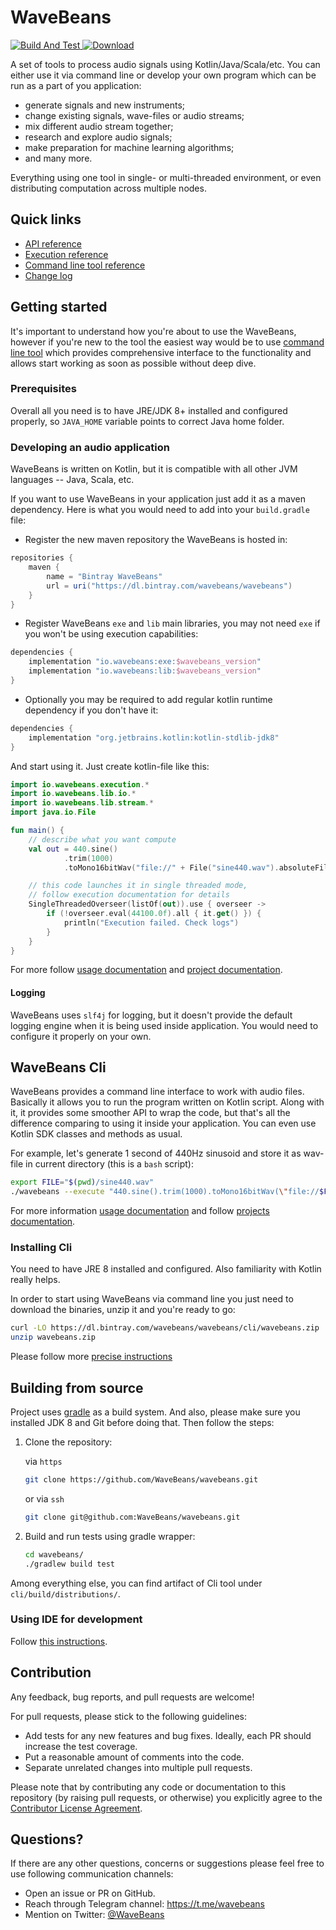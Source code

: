# WaveBeans
[ ![Build And Test](https://github.com/wavebeans/wavebeans/workflows/Build%20And%20Test/badge.svg) ](https://github.com/WaveBeans/wavebeans/actions?query=workflow%3A%22Build+And+Test%22)
[ ![Download](https://api.bintray.com/packages/wavebeans/wavebeans/wavebeans/images/download.svg?version=0.3.0) ](https://bintray.com/wavebeans/wavebeans/wavebeans/0.3.0/link)

A set of tools to process audio signals using Kotlin/Java/Scala/etc. You can either use it via command line or develop your own program which can be run as a part of you application:

* generate signals and new instruments;
* change existing signals, wave-files or audio streams;
* mix different audio stream together;
* research and explore audio signals;
* make preparation for machine learning algorithms;
* and many more.

Everything using one tool in single- or multi-threaded environment, or even distributing computation across multiple nodes.

## Quick links

* [API reference](docs/user/api/readme.md)
* [Execution reference](docs/user/exe/readme.md)
* [Command line tool reference](docs/user/cli/readme.md)
* [Change log](CHANGELOG.md)

## Getting started 

It's important to understand how you're about to use the WaveBeans, however if you're new to the tool the easiest way would be to use [command line tool](#wavebeans-cli) which provides comprehensive interface to the functionality and allows start working as soon as possible without deep dive.

### Prerequisites

Overall all you need is to have JRE/JDK 8+ installed and configured properly, so `JAVA_HOME` variable points to correct Java home folder. 

### Developing an audio application

WaveBeans is written on Kotlin, but it is compatible with all other JVM languages -- Java, Scala, etc.

If you want to use WaveBeans in your application just add it as a maven dependency. Here is what you would need to add into your `build.gradle` file:

* Register the new maven repository the WaveBeans is hosted in:

```groovy
repositories {
    maven {
        name = "Bintray WaveBeans"
        url = uri("https://dl.bintray.com/wavebeans/wavebeans")
    }
}
```

* Register WaveBeans `exe` and `lib` main libraries, you may not need `exe` if you won't be using execution capabilities:

```groovy
dependencies {
    implementation "io.wavebeans:exe:$wavebeans_version"
    implementation "io.wavebeans:lib:$wavebeans_version"
}
```

* Optionally you may be required to add regular kotlin runtime dependency if you don't have it:
```groovy
dependencies {
    implementation "org.jetbrains.kotlin:kotlin-stdlib-jdk8"
}
```

And start using it. Just create kotlin-file like this:

```kotlin
import io.wavebeans.execution.*
import io.wavebeans.lib.io.*
import io.wavebeans.lib.stream.*
import java.io.File

fun main() {
    // describe what you want compute
    val out = 440.sine()
            .trim(1000)
            .toMono16bitWav("file://" + File("sine440.wav").absoluteFile)

    // this code launches it in single threaded mode,
    // follow execution documentation for details
    SingleThreadedOverseer(listOf(out)).use { overseer ->
        if (!overseer.eval(44100.0f).all { it.get() }) {
            println("Execution failed. Check logs")
        }
    }
}
```

For more follow [usage documentation](docs/user/api/readme.md) and [project documentation](lib/readme.md). 

#### Logging

WaveBeans uses `slf4j` for logging, but it doesn't provide the default logging engine when it is being used inside application. You would need to configure it properly on your own.

## WaveBeans Cli

WaveBeans provides a command line interface to work with audio files. Basically it allows you to run the program written on Kotlin script. Along with it, it provides some smoother API to wrap the code, but that's all the difference comparing to using it inside your application. You can even use Kotlin SDK classes and methods as usual.

For example, let's generate 1 second of 440Hz sinusoid and store it as wav-file in current directory (this is a `bash` script):

```bash
export FILE="$(pwd)/sine440.wav"
./wavebeans --execute "440.sine().trim(1000).toMono16bitWav(\"file://$FILE\").out()"
```

For more information [usage documentation](docs/user/cli/readme.md) and follow [projects documentation](cli/readme.md). 

### Installing Cli

You need to have JRE 8 installed and configured. Also familiarity with Kotlin really helps.

In order to start using WaveBeans via command line you just need to download the binaries, unzip it and you're ready to go:

```bash
curl -LO https://dl.bintray.com/wavebeans/wavebeans/cli/wavebeans.zip
unzip wavebeans.zip
```

Please follow more [precise instructions](/docs/user/cli/readme.md#installation-instructions) 

## Building from source

Project uses [gradle](https://gradle.org/) as a build system. And also, please make sure you installed JDK 8 and Git before doing that. Then follow the steps:

1. Clone the repository:
    
    via `https`
    ```bash
    git clone https://github.com/WaveBeans/wavebeans.git
    ```
    or via `ssh`
    ```bash
    git clone git@github.com:WaveBeans/wavebeans.git
    ```
2. Build and run tests using gradle wrapper:
    ```bash
    cd wavebeans/
    ./gradlew build test
    ```

Among everything else, you can find artifact of Cli tool under `cli/build/distributions/`.

### Using IDE for development

Follow [this instructions](/docs/dev/setting-up-environment.md).

## Contribution

Any feedback, bug reports, and pull requests are welcome!

For pull requests, please stick to the following guidelines:

* Add tests for any new features and bug fixes. Ideally, each PR should increase the test coverage.
* Put a reasonable amount of comments into the code.
* Separate unrelated changes into multiple pull requests.

Please note that by contributing any code or documentation to this repository (by raising pull requests, or otherwise) you explicitly agree to the [Contributor License Agreement](CONTRIBUTION.md).

## Questions?

If there are any other questions, concerns or suggestions please feel free to use following communication channels:

* Open an issue or PR on GitHub.
* Reach through Telegram channel: https://t.me/wavebeans
* Mention on Twitter: [@WaveBeans](https://twitter.com/WaveBeans)
